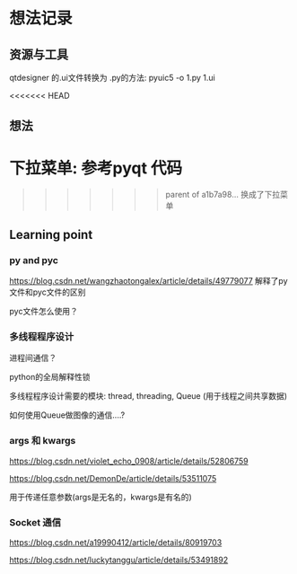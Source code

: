# 想法记录

## 资源与工具

qtdesigner 的.ui文件转换为 .py的方法: pyuic5 -o 1.py 1.ui 

 
<<<<<<< HEAD

## 想法

下拉菜单: 参考pyqt 代码
=======
>>>>>>> parent of a1b7a98... 换成了下拉菜单





## Learning point

### py and pyc

https://blog.csdn.net/wangzhaotongalex/article/details/49779077 解释了py文件和pyc文件的区别

pyc文件怎么使用？



### 多线程程序设计

进程间通信？

python的全局解释性锁

多线程程序设计需要的模块: thread, threading, Queue (用于线程之间共享数据)

如何使用Queue做图像的通信....?

### args 和 kwargs

https://blog.csdn.net/violet_echo_0908/article/details/52806759

https://blog.csdn.net/DemonDe/article/details/53511075

用于传递任意参数(args是无名的，kwargs是有名的)



### Socket 通信

https://blog.csdn.net/a19990412/article/details/80919703

https://blog.csdn.net/luckytanggu/article/details/53491892


